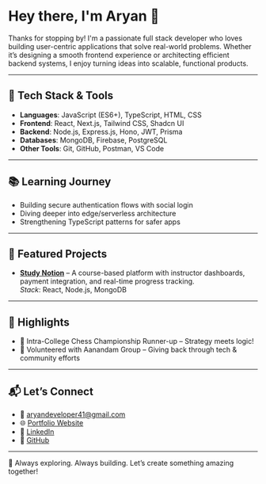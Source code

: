 # Hey there, I'm Aryan 👋

Thanks for stopping by! I'm a passionate full stack developer who loves building user-centric applications that solve real-world problems. Whether it’s designing a smooth frontend experience or architecting efficient backend systems, I enjoy turning ideas into scalable, functional products.

---

## 🧰 Tech Stack & Tools
- **Languages**: JavaScript (ES6+), TypeScript, HTML, CSS
- **Frontend**: React, Next.js, Tailwind CSS, Shadcn UI
- **Backend**: Node.js, Express.js, Hono, JWT, Prisma
- **Databases**: MongoDB, Firebase, PostgreSQL
- **Other Tools**: Git, GitHub, Postman, VS Code

---

## 📚 Learning Journey
- Building secure authentication flows with social login
- Diving deeper into edge/serverless architecture
- Strengthening TypeScript patterns for safer apps

---

## 💼 Featured Projects
- **[Study Notion](https://ed-tech-frontend-y3sn.vercel.app/)** – A course-based platform with instructor dashboards, payment integration, and real-time progress tracking.  
  *Stack*: React, Node.js, MongoDB



---

## 🏅 Highlights
- 🥈 Intra-College Chess Championship Runner-up – Strategy meets logic!
- 🤝 Volunteered with Aanandam Group – Giving back through tech & community efforts

---

## 📬 Let’s Connect
- 📧 [aryandeveloper41@gmail.com](mailto:aryandeveloper41@gmail.com)
- 🌐 [Portfolio Website](https://aryan-kth.github.io/My-Portfolio/)
- 💼 [LinkedIn](https://www.linkedin.com/in/aryan-sonii/)
- 🐙 [GitHub](https://github.com/ARYAN-KTH)

---

🚀 Always exploring. Always building. Let’s create something amazing together!
